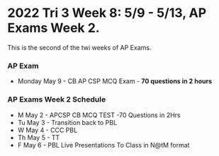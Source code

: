 # 2022 Tri 3 Week 8: 5/9 - 5/13, AP Exams Week 2.
This is the second of the twi weeks of AP Exams.
### AP Exam
*  Monday May 9 - CB AP CSP MCQ Exam - **70 questions in 2 hours** 

###  AP Exams Week 2 Schedule 
* M May 2 - APCSP CB MCQ TEST -70 Questions in 2Hrs
* Tu May 3 - Transition back to PBL
* W May 4 -  CCC PBL
* Th May 5 - TT
* F May 6 - PBL Live Presentations To Class in N@tM format


